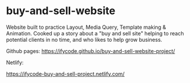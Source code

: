 # buy-and-sell-website
Website built to practice Layout, Media Query, Template making &amp; Animation. Cooked up a story about a "buy and sell site" helping to reach potential clients in no time, and who likes to help grow business.

Github pages:
https://ifycode.github.io/buy-and-sell-website-project/

Netlify:

https://ifycode-buy-and-sell-project.netlify.com/
